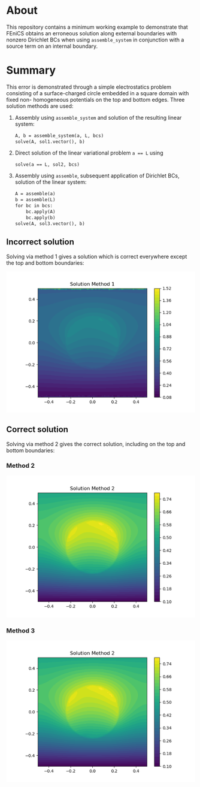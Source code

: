 # About

This repository contains a minimum working example to demonstrate that FEniCS
obtains an erroneous solution along external boundaries with nonzero Dirichlet
BCs when using `assemble_system` in conjunction with a source term on an
internal boundary.

# Summary

This error is demonstrated through a simple electrostatics problem consisting
of a surface-charged circle embedded in a square domain with fixed non-
homogeneous potentials on the top and bottom edges. Three solution methods are
used:

1. Assembly using `assemble_system` and solution of the resulting linear
   system:
   
   ```
   A, b = assemble_system(a, L, bcs)
   solve(A, sol1.vector(), b)
   ```
2. Direct solution of the linear variational problem `a == L` using
   
   ```
   solve(a == L, sol2, bcs)
   ```
3. Assembly using `assemble`, subsequent application of Dirichlet BCs,
   solution of the linear system:
   
   ```
   A = assemble(a)
   b = assemble(L)
   for bc in bcs:
       bc.apply(A)
       bc.apply(b)
   solve(A, sol3.vector(), b)
   ```

## Incorrect solution

Solving via method 1 gives a solution which is correct everywhere except the
top and bottom boundaries:

![Incorrect solution](method1.png)

## Correct solution

Solving via method 2 gives the correct solution, including on the top and
bottom boundaries:

### Method 2

![Correct solution - method 2](method2.png)

### Method 3

![Correct solution - method 2](method2.png)

